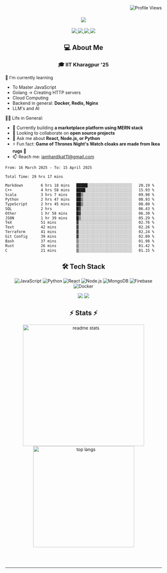 <img align="right" src="https://komarev.com/ghpvc/?username=hs094&color=blue" alt="Profile Views" />

<h1 align="center">
  <img src="https://readme-typing-svg.herokuapp.com?font=Righteous&size=35&duration=4000&color=2AA889&center=true&vCenter=true&width=500&lines=Hi+There!+👋;I'm+Hardik+Soni+💻;" />
</h1>
<div align="center"> 
  <a href="mailto:iamhardikat11@gmail.com">
    <img src="https://img.shields.io/badge/Gmail-333333?style=for-the-badge&logo=gmail&logoColor=red" />
  </a>
  <a href="https://www.linkedin.com/in/hardik-soni-498271141/" target="_blank">
    <img src="https://img.shields.io/badge/LinkedIn-0077B5?style=for-the-badge&logo=linkedin&logoColor=white" target="_blank" />
  </a>
  <a href="https://hs094-portfolio.netlify.app/" target="_blank">
     <img src="https://img.shields.io/badge/Portfolio-FF5722?style=for-the-badge&logo=todoist&logoColor=white" target="_blank" /> 
  </a>
  <a href="https://www.instagram.com/hardik.s.094/" target="_blank"> 
    <img src="https://img.shields.io/badge/Instagram-E4405F?style=for-the-badge&logo=instagram&logoColor=white)" target="_blank" />
  </a>
</div>

<h2 align="center"> 💻 About Me</h2>
<h3 align="center">🎓 IIT Kharagpur '25</h3>

🌱 I'm currently learning
- To Master JavaScript
- Golang -> Creating HTTP servers
- Cloud Computing
- Backend in general: **Docker, Redis, Nginx**
- LLM's and AI

👍🏻 Life in General:
- 🔭 Currently building **a marketplace platform using MERN stack**
- 👯 Looking to collaborate on **open source projects**
- 💬 Ask me about **React, Node.js, or Python**
- ⚡ Fun fact: **Game of Thrones Night's Watch cloaks are made from Ikea rugs** 🧥
- 📫 Reach me: [iamhardikat11@gmail.com](mailto:iamhardikat11@gmail.com)

<!--START_SECTION:waka-->

```txt
From: 16 March 2025 - To: 15 April 2025

Total Time: 29 hrs 17 mins

Markdown        6 hrs 18 mins   █████░░░░░░░░░░░░░░░░░░░░   20.19 %
C++             4 hrs 58 mins   ████░░░░░░░░░░░░░░░░░░░░░   15.93 %
Scala           3 hrs 7 mins    ██▒░░░░░░░░░░░░░░░░░░░░░░   09.98 %
Python          2 hrs 47 mins   ██▒░░░░░░░░░░░░░░░░░░░░░░   08.93 %
TypeScript      2 hrs 45 mins   ██▒░░░░░░░░░░░░░░░░░░░░░░   08.80 %
SQL             2 hrs           █▓░░░░░░░░░░░░░░░░░░░░░░░   06.43 %
Other           1 hr 58 mins    █▓░░░░░░░░░░░░░░░░░░░░░░░   06.30 %
JSON            1 hr 39 mins    █▒░░░░░░░░░░░░░░░░░░░░░░░   05.29 %
TeX             51 mins         ▓░░░░░░░░░░░░░░░░░░░░░░░░   02.76 %
Text            42 mins         ▓░░░░░░░░░░░░░░░░░░░░░░░░   02.26 %
Terraform       41 mins         ▓░░░░░░░░░░░░░░░░░░░░░░░░   02.24 %
Git Config      39 mins         ▓░░░░░░░░░░░░░░░░░░░░░░░░   02.09 %
Bash            37 mins         ▒░░░░░░░░░░░░░░░░░░░░░░░░   01.98 %
Rust            26 mins         ▒░░░░░░░░░░░░░░░░░░░░░░░░   01.42 %
C               21 mins         ▒░░░░░░░░░░░░░░░░░░░░░░░░   01.15 %
```

<!--END_SECTION:waka-->

<h2 align="center">🛠 Tech Stack</h2> 

<div align="center">
  
  ![JavaScript](https://img.shields.io/badge/-JavaScript-F7DF1E?style=flat-square&logo=javascript&logoColor=black)
  ![Python](https://img.shields.io/badge/-Python-3776AB?style=flat-square&logo=python&logoColor=white)
  ![React](https://img.shields.io/badge/-React-61DAFB?style=flat-square&logo=react&logoColor=black)
  ![Node.js](https://img.shields.io/badge/-Node.js-339933?style=flat-square&logo=node.js&logoColor=white)
  ![MongoDB](https://img.shields.io/badge/-MongoDB-47A248?style=flat-square&logo=mongodb&logoColor=white)
  ![Firebase](https://img.shields.io/badge/-Firebase-FFCA28?style=flat-square&logo=firebase&logoColor=black)
  ![Docker](https://img.shields.io/badge/-Docker-2496ED?style=flat-square&logo=docker&logoColor=white)
  
  <img src="https://skillicons.dev/icons?i=react,bootstrap,mui,html,css,vscode,github,figma,tailwind,git,r" />
  <img src="https://skillicons.dev/icons?i=nodejs,python,javascript,typescript,express,firebase,mongodb,c,java,nextjs,mysql,flask" /><br>
</div>

<h2 align="center">⚡ Stats ⚡</h2>

<div align="center">
  <img width=390 src="https://github-readme-stats-salesp07.vercel.app/api?username=hs094&count_private=true&show_icons=true&theme=react&rank_icon=github&border_radius=10" alt="readme stats" />
  <br/>
  <img width=325 align="center" src="https://github-readme-stats-salesp07.vercel.app/api/top-langs/?username=hs094&hide=HTML&langs_count=8&layout=compact&theme=react&border_radius=10&size_weight=0.5&count_weight=0.5&exclude_repo=github-readme-stats" alt="top langs" />
</div>
<br>
<br/><br/>
<hr/>
<br/>
